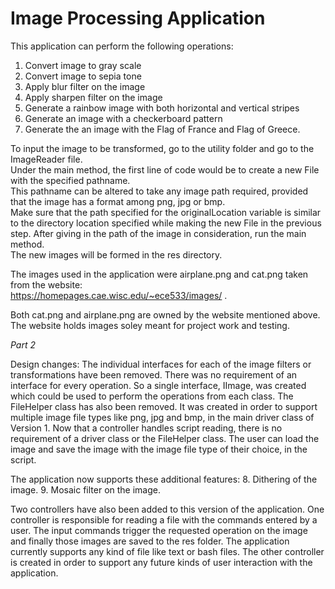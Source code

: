 # Image Processing Application
This application can perform the following operations:
1. Convert image to gray scale
2. Convert image to sepia tone
3. Apply blur filter on the image
4. Apply sharpen filter on the image
5. Generate a rainbow image with both horizontal and vertical stripes
6. Generate an image with a checkerboard pattern
7. Generate the an image with the Flag of France and Flag of Greece.

To input the image to be transformed, go to the utility folder and go to the ImageReader file.  
Under the main method, the first line of code would be to create a new File with the specified pathname.  
This pathname can be altered to take any image path required, provided that the image has a format among png, jpg or bmp.  
Make sure that the path specified for the originalLocation variable is similar to the directory location specified while making the new File in the previous step.
After giving in the path of the image in consideration, run the main method.  
The new images will be formed in the res directory.  

The images used in the application were airplane.png and cat.png taken from the website:  
https://homepages.cae.wisc.edu/~ece533/images/ . 


Both cat.png and airplane.png are owned by the website mentioned above. The website holds images soley meant for project work
and testing.

*Part 2*

Design changes:
The individual interfaces for each of the image filters or transformations have been removed. There was no requirement of an interface for every operation. So a single interface, IImage, was created which could be used to perform the operations from each class.
The FileHelper class has also been removed. It was created in order to support multiple image file types like png, jpg and bmp, in the main driver class of Version 1. Now that a controller handles script reading, there is no requirement of a driver class or the FileHelper class. The user can load the image and save the image with the image file type of their choice, in the script.

The application now supports these additional features:
8. Dithering of the image.
9. Mosaic filter on the image.

Two controllers have also been added to this version of the application. One controller is responsible for reading a file with the commands entered by a user. The input commands trigger the requested operation on the image and finally those images are saved to the res folder.
The application currently supports any kind of file like text or bash files. The other controller is created in order to support any future kinds of user interaction with the application. 



